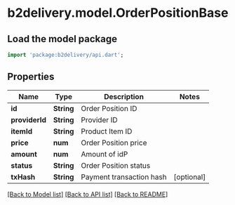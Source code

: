 # b2delivery.model.OrderPositionBase

## Load the model package
```dart
import 'package:b2delivery/api.dart';
```

## Properties
Name | Type | Description | Notes
------------ | ------------- | ------------- | -------------
**id** | **String** | Order Position ID | 
**providerId** | **String** | Provider ID | 
**itemId** | **String** | Product Item ID | 
**price** | **num** | Order Position price | 
**amount** | **num** | Amount of idP | 
**status** | **String** | Order Position status | 
**txHash** | **String** | Payment transaction hash | [optional] 

[[Back to Model list]](../README.md#documentation-for-models) [[Back to API list]](../README.md#documentation-for-api-endpoints) [[Back to README]](../README.md)


